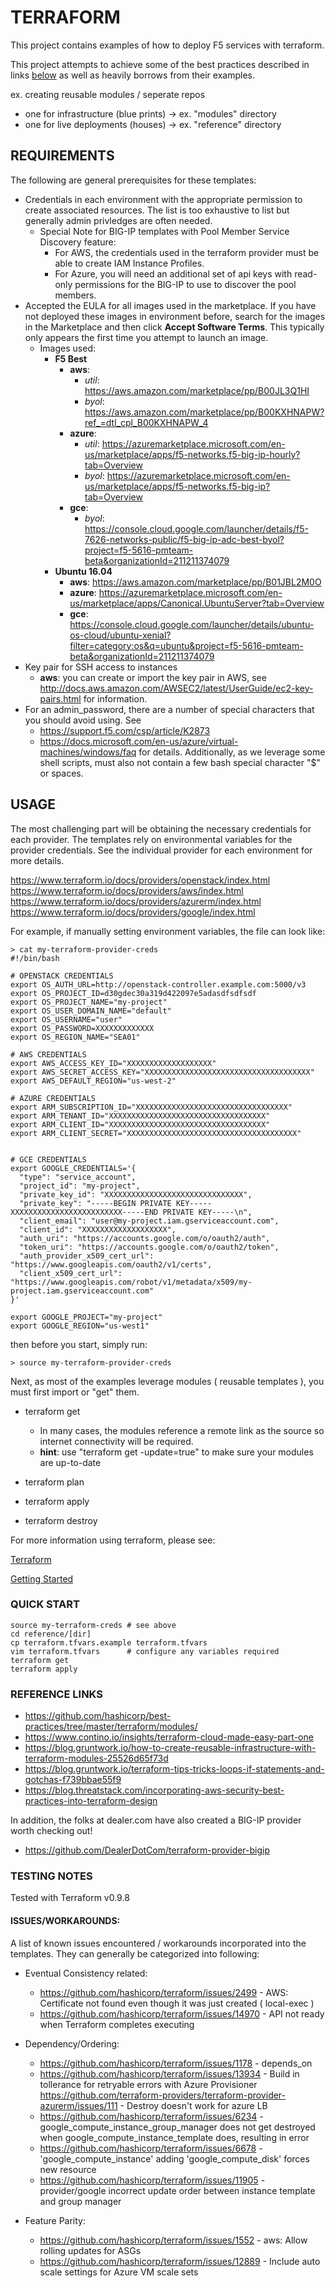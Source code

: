 # TERRAFORM

This project contains examples of how to deploy F5 services with terraform. 

This project attempts to achieve some of the best practices described in links [below](#reference-links) as well as heavily borrows from their examples. 

ex.
creating reusable modules / seperate repos

 - one for infrastructure (blue prints) -> ex. "modules" directory
 - one for live deployments (houses) -> ex. "reference" directory


## REQUIREMENTS

The following are general prerequisites for these templates:
 - Credentials in each environment with the appropriate permission to create associated resources. The list is too exhaustive to list but generally admin privledges are often needed.  
    * Special Note for BIG-IP templates with Pool Member Service Discovery feature: 
        * For AWS, the credentials used in the terraform provider must be able to create IAM Instance Profiles.
        * For Azure, you will need an additional set of api keys with read-only permissions for the BIG-IP to use to discover the pool members.  
 - Accepted the EULA for all images used in the marketplace. If you have not deployed these images in environment before, search for the images in the Marketplace and then click **Accept Software Terms**.  This typically only appears the first time you attempt to launch an image. 
    * Images used:
        - **F5 Best** 
            - **aws**:
                - *util*: https://aws.amazon.com/marketplace/pp/B00JL3Q1HI
                - *byol*: https://aws.amazon.com/marketplace/pp/B00KXHNAPW?ref_=dtl_cpl_B00KXHNAPW_4
            - **azure**:
                - *util*: https://azuremarketplace.microsoft.com/en-us/marketplace/apps/f5-networks.f5-big-ip-hourly?tab=Overview
                - *byol*: https://azuremarketplace.microsoft.com/en-us/marketplace/apps/f5-networks.f5-big-ip?tab=Overview
            - **gce**: 
                - *byol*: https://console.cloud.google.com/launcher/details/f5-7626-networks-public/f5-big-ip-adc-best-byol?project=f5-5616-pmteam-beta&organizationId=211211374079
        - **Ubuntu 16.04**
            - **aws**: https://aws.amazon.com/marketplace/pp/B01JBL2M0O
            - **azure**: https://azuremarketplace.microsoft.com/en-us/marketplace/apps/Canonical.UbuntuServer?tab=Overview
            - **gce**: https://console.cloud.google.com/launcher/details/ubuntu-os-cloud/ubuntu-xenial?filter=category:os&q=ubuntu&project=f5-5616-pmteam-beta&organizationId=211211374079
 - Key pair for SSH access to instances
    - **aws**: you can create or import the key pair in AWS, see http://docs.aws.amazon.com/AWSEC2/latest/UserGuide/ec2-key-pairs.html for information.
 - For an admin_password, there are a number of special characters that you should avoid using. See
    - https://support.f5.com/csp/article/K2873 
    - https://docs.microsoft.com/en-us/azure/virtual-machines/windows/faq
    for details.
  Additionally, as we leverage some shell scripts, must also not contain a few bash special character "$" or spaces.

## USAGE

The most challenging part will be obtaining the necessary credentials for each provider. The templates rely on environmental variables for the provider credentials. See the individual provider for each environment for more details. 

https://www.terraform.io/docs/providers/openstack/index.html
https://www.terraform.io/docs/providers/aws/index.html
https://www.terraform.io/docs/providers/azurerm/index.html
https://www.terraform.io/docs/providers/google/index.html

For example, if manually setting environment variables, the file can look like:


```
> cat my-terraform-provider-creds 
#!/bin/bash

# OPENSTACK CREDENTIALS
export OS_AUTH_URL=http://openstack-controller.example.com:5000/v3
export OS_PROJECT_ID=d30gdec30a319d422097e5adasdfsdfsdf
export OS_PROJECT_NAME="my-project"
export OS_USER_DOMAIN_NAME="default"
export OS_USERNAME="user"
export OS_PASSWORD=XXXXXXXXXXXXX
export OS_REGION_NAME="SEA01"

# AWS CREDENTIALS
export AWS_ACCESS_KEY_ID="XXXXXXXXXXXXXXXXXXX"
export AWS_SECRET_ACCESS_KEY="XXXXXXXXXXXXXXXXXXXXXXXXXXXXXXXXXXXXX"
export AWS_DEFAULT_REGION="us-west-2"

# AZURE CREDENTIALS
export ARM_SUBSCRIPTION_ID="XXXXXXXXXXXXXXXXXXXXXXXXXXXXXXXXXX"
export ARM_TENANT_ID="XXXXXXXXXXXXXXXXXXXXXXXXXXXXXXXXXXX"
export ARM_CLIENT_ID="XXXXXXXXXXXXXXXXXXXXXXXXXXXXXXXXXXX"
export ARM_CLIENT_SECRET="XXXXXXXXXXXXXXXXXXXXXXXXXXXXXXXXXXXXXX"


# GCE CREDENTIALS
export GOOGLE_CREDENTIALS='{
  "type": "service_account",
  "project_id": "my-project",
  "private_key_id": "XXXXXXXXXXXXXXXXXXXXXXXXXXXXXXX",
  "private_key": "-----BEGIN PRIVATE KEY-----XXXXXXXXXXXXXXXXXXXXXXXXX-----END PRIVATE KEY-----\n",
  "client_email": "user@my-project.iam.gserviceaccount.com",
  "client_id": "XXXXXXXXXXXXXXXXXXX",
  "auth_uri": "https://accounts.google.com/o/oauth2/auth",
  "token_uri": "https://accounts.google.com/o/oauth2/token",
  "auth_provider_x509_cert_url": "https://www.googleapis.com/oauth2/v1/certs",
  "client_x509_cert_url": "https://www.googleapis.com/robot/v1/metadata/x509/my-project.iam.gserviceaccount.com"
}'

export GOOGLE_PROJECT="my-project"
export GOOGLE_REGION="us-west1"
```


then before you start, simply run:

```
> source my-terraform-provider-creds
```

Next, as most of the examples leverage modules ( reusable templates ), you must first import or "get" them.

- terraform get
  - In many cases, the modules reference a remote link as the source so internet connectivity will be required.
  - **hint**: use "terraform get -update=true" to make sure your modules are up-to-date

- terraform plan

- terraform apply 

- terraform destroy 


For more information using terraform, please see:

[Terraform](https://www.terraform.io/)

[Getting Started](https://www.terraform.io/intro/getting-started/install.html)


### QUICK START

```
source my-terraform-creds # see above
cd reference/[dir]
cp terraform.tfvars.example terraform.tfvars
vim terraform.tfvars      # configure any variables required
terraform get
terraform apply

```

### REFERENCE LINKS

 - https://github.com/hashicorp/best-practices/tree/master/terraform/modules/
 - https://www.contino.io/insights/terraform-cloud-made-easy-part-one
 - https://blog.gruntwork.io/how-to-create-reusable-infrastructure-with-terraform-modules-25526d65f73d
 - https://blog.gruntwork.io/terraform-tips-tricks-loops-if-statements-and-gotchas-f739bbae55f9
 - https://blog.threatstack.com/incorporating-aws-security-best-practices-into-terraform-design

In addition, the folks at dealer.com have also created a BIG-IP provider worth checking out!

 - https://github.com/DealerDotCom/terraform-provider-bigip


### TESTING NOTES

Tested with Terraform v0.9.8

#### ISSUES/WORKAROUNDS:
  
A list of known issues encountered / workarounds incorporated into the templates. They can generally be categorized into following:

- Eventual Consistency related:
    * https://github.com/hashicorp/terraform/issues/2499 - AWS: Certificate not found even though it was just created  ( local-exec )
    * https://github.com/hashicorp/terraform/issues/14970 - API not ready when Terraform completes executing

- Dependency/Ordering:
    * https://github.com/hashicorp/terraform/issues/1178 - depends_on
    * https://github.com/hashicorp/terraform/issues/13934 - Build in tollerance for retryable errors with Azure Provisioner
https://github.com/terraform-providers/terraform-provider-azurerm/issues/111 - Destroy doesn't work for azure LB 
    * https://github.com/hashicorp/terraform/issues/6234 - google_compute_instance_group_manager does not get destroyed when google_compute_instance_template does, resulting in error
    * https://github.com/hashicorp/terraform/issues/6678 - 'google_compute_instance' adding 'google_compute_disk' forces new resource 
    * https://github.com/hashicorp/terraform/issues/11905 - provider/google incorrect update order between instance template and group manager 

- Feature Parity:
    * https://github.com/hashicorp/terraform/issues/1552 - aws: Allow rolling updates for ASGs
    * https://github.com/hashicorp/terraform/issues/12889 - Include auto scale settings for Azure VM scale sets


